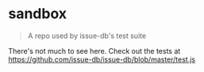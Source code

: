 # sandbox

> A repo used by issue-db's test suite

There's not much to see here. Check out the tests at https://github.com/issue-db/issue-db/blob/master/test.js
